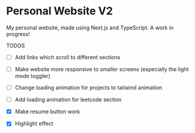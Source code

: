 # Personal Website V2

My personal website, made using Next.js and TypeScript. A work in progress!

TODOS

- [ ] Add links which scroll to different sections

- [ ] Make website more responsive to smaller screens (especially the light mode toggler)

- [ ] Change loading animation for projects to tailwind animation

- [ ] Add loading animation for leetcode section

- [x] Make resume button work

- [x] Highlight effect
